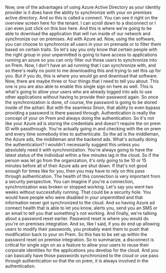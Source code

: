 Now, one of the advantages of using Azure Active Directory as your identity provider is it does have
the ability to synchronize with your on premises active directory.
And so this is called a connect.
You can see it right on the overview screen here for the tenant.
I can scroll down to a disconnect or I can even just click on this box here.
And this is where we're going to be able to download the application that will run inside of our network
and synchronize our on premises.
Ad with Azure ad.
Now, using the software, you can choose to synchronize all users in your on premade or to filter them
based on certain traits.
So let's say you only know that certain people with the right group in your unpermitted is going to
have access to applications running an azure so you can only filter out those users to synchronize into
on Prem.
Now, I don't have an ad running that I can synchronize with, and so there's really no point to me
downloading this and trying to set this up for you.
But if you do, this is where you would go and download that software.
Now, there are maybe three or four things that I need to tell you about.
This one is you are also able to enable this single sign on here as well.
This is what's going to allow your users who are already logged into ads to use other applications without
having to provide their password again.
So once the synchronization is done, of course, the password is going to be stored inside of the azhari.
But with the seamless Sinon, that ability to even bypass providing a password is there passed through.
Authentication is really the concept of your on Prem and always doing the authentication.
So it's not like your Azure ad is storing the credentials and doesn't require the on prem ID with passthrough.
You're actually going in and checking with the on prem and every time somebody tries to authenticate.
So the ad is the middleman, the Azure ads, the middleman and the backend ads.
What's actually doing the authentication?
I wouldn't necessarily suggest this unless you absolutely need it with synchronization.
You're always going to have the latest status of the individual within a few minutes lag in the cloud.
So if the person was let go from the organization, it's only going to be 10 or 15 minutes before all
of their Azure ads are shut down.
If that's not good enough for times like for you, then you may have to rely on this pass through authentication.
The health of this connection is very important from a security perspective.
You can imagine if you're a connection, synchronization was broken or stopped working.
Let's say you went two weeks without successfully running.
That could be a security hole.
You would have people who were disabled in your unpermitted and that information never got synchronized
to the cloud.
And so having Azure ad connect health that is able to let you know, alerts you, send you an SMS or
an email to tell you that something's not working.
And finally, we're talking about a password reset earlier.
Password reset is where you would do you're on premises integration.
And so, like I said, if you do end up allowing users to modify their passwords, you probably want
them to push that modification back to your on Prem.
So this has to be set up within the password reset on premise integration.
So to summarize, a disconnect is critical for single sign on as a feature to allow your users to reuse
their corporate identities for the applications you develop for the cloud.
And you can basically have those passwords synchronized to the cloud or use pass through authentication
so that the on prem, it is always involved in the authentication.
